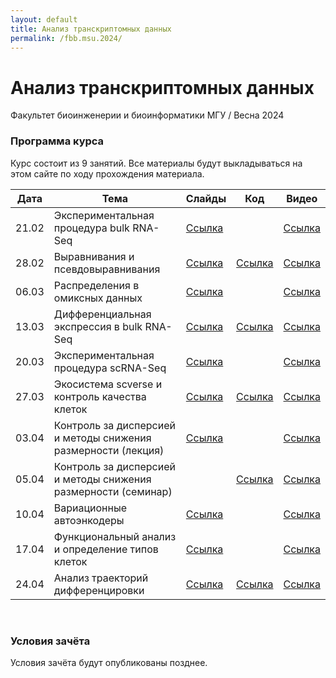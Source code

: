 ```yaml
---
layout: default
title: Анализ транскриптомных данных
permalink: /fbb.msu.2024/
---
```

# **Анализ транскриптомных данных**
Факультет биоинженерии и биоинформатики МГУ / Весна 2024

### Программа курса
Курс состоит из 9 занятий. Все материалы будут выкладываться на этом сайте по ходу прохождения материала.

|Дата|Тема|Слайды|Код|Видео|
|-|-|-|-|-|
|21.02|Экспериментальная процедура bulk RNA-Seq|[Ссылка](https://docs.google.com/presentation/d/1PyPVy2jyY_x2UiCU6pOpYv7nH0Q8xmotHK1E8VkYACo/edit?usp=sharing)||[Ссылка](https://www.youtube.com/watch?v=CDrHh2BFB5k)|
|28.02|Выравнивания и псевдовыравнивания|[Ссылка](https://docs.google.com/presentation/d/1iQQOGIyirT9STQAqK_aIJKPTBXK-zk-IluZ91i_uzFs/edit?usp=sharing)|[Ссылка](https://colab.research.google.com/drive/1FsovdBxy11x1NK9WMuguSEYuFVva2sWL?usp=sharing)|[Ссылка](https://www.youtube.com/watch?v=mZo75tbcRv4)|
|06.03|Распределения в омиксных данных|[Ссылка](https://drive.google.com/file/d/17MliZgooAb-flv88Q-agLiTgae6YSSTn/view?usp=sharing)||[Ссылка](https://www.youtube.com/watch?v=f27Jw6z6Rmg)|
|13.03|Дифференциальная экспрессия в bulk RNA-Seq|[Ссылка](https://drive.google.com/file/d/14eQnFgeaeqLZ0YFXkcEmYmvTeHyTlXhc/view?usp=share_link)|[Ссылка](https://colab.research.google.com/drive/1WOfH664uXmfORzpjyttnCc-wOfTEhYqU?usp=sharing)|[Ссылка](https://www.youtube.com/watch?v=f1N7CRc_zCE)|
|20.03|Экспериментальная процедура scRNA-Seq|[Ссылка](https://docs.google.com/presentation/d/1GYV1-DWvmILUZIRNUeHN2PhJLXcMcZQH3UZ1FZ32xkw/edit?usp=sharing)||[Ссылка](https://www.youtube.com/watch?v=mrMMp0WuTT0)|
|27.03|Экосистема scverse и контроль качества клеток|[Ссылка](https://docs.google.com/presentation/d/1BPHp-OC7PXvtEtg6eynebXoLusgdKkSKxij2XHfC99k/edit?usp=sharing)|[Ссылка](https://colab.research.google.com/drive/1lQ5GghmD5MekE1p03jrIn5lfxLFk0jI9?usp=sharing)|[Ссылка](https://www.youtube.com/watch?v=7B9N0rdjBTo)|
|03.04|Контроль за дисперсией и методы снижения размерности (лекция)|[Ссылка](https://docs.google.com/presentation/d/1cOjaOzdv2yFs1NseCBJK06K7FeW1Lp7ZuWDlfIDkIcY/edit?usp=sharing)||[Ссылка](https://www.youtube.com/watch?v=C_UWAL9T6FE)|
|05.04|Контроль за дисперсией и методы снижения размерности (семинар)||[Ссылка](https://colab.research.google.com/drive/1-DCNZZe_-PJzq3clz680p64OonwZZM8t?usp=sharing)|[Ссылка](https://www.youtube.com/watch?v=Jgodz8l83KE)|
|10.04|Вариационные автоэнкодеры|[Ссылка](https://docs.google.com/presentation/d/151z97T0PF8NWcg3WTCPc5brG5bWkPidofqKBVLHAN9w/edit?usp=sharing)||[Ссылка](https://www.youtube.com/watch?v=P5n6K518fJM)|
|17.04|Функциональный анализ и определение типов клеток|[Ссылка](https://docs.google.com/presentation/d/1FV1J-EuyCiXUhxucjjch3irC7-jBTT5ymz1ZK3AcCUA/edit?usp=sharing)||[Ссылка](https://www.youtube.com/watch?v=sF969a1qVNk)|
|24.04|Анализ траекторий дифференцировки|[Ссылка]()|[Ссылка]()|[Ссылка]()|

<br>

### Условия зачёта
Условия зачёта будут опубликованы позднее.
